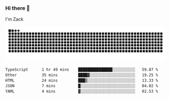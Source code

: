 ### Hi there 👋
I'm Zack

![](https://raw.githubusercontent.com/z4cki/z4cki/refs/heads/output/github-contribution-grid-snake.svg)
<!--START_SECTION:waka-->

```txt
TypeScript      1 hr 49 mins    ███████████████░░░░░░░░░░   59.87 %
Other           35 mins         ████▓░░░░░░░░░░░░░░░░░░░░   19.25 %
HTML            24 mins         ███▒░░░░░░░░░░░░░░░░░░░░░   13.33 %
JSON            7 mins          █░░░░░░░░░░░░░░░░░░░░░░░░   04.02 %
YAML            4 mins          ▓░░░░░░░░░░░░░░░░░░░░░░░░   02.53 %
```

<!--END_SECTION:waka-->
